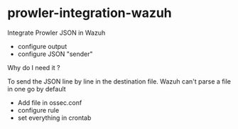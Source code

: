 # prowler-integration-wazuh
Integrate Prowler JSON in Wazuh


- configure output
- configure JSON "sender"

Why do I need it ?

To send the JSON line by line in the destination file.
Wazuh can't parse a file in one go by default

- Add file in ossec.conf
- configure rule
- set everything in crontab
